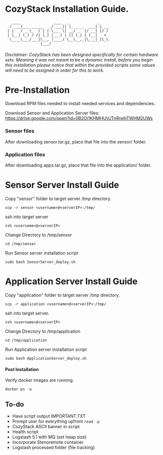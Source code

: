 # CozyStack Installation Guide.

```
   ____               ____  _             _    
  / ___|___ _____   _/ ___|| |_ __ _  ___| | __
 | |   / _ \_  / | | \___ \| __/ _` |/ __| |/ /
 | |__| (_) / /| |_| |___) | || (_| | (__|   < 
  \____\___/___|\__, |____/ \__\__,_|\___|_|\_\
                |___/                          
```

###### Disclaimer: CozyStack has been designed specifically for certain hardware sets. Meaning it was not meant to be a dynamic install, before you begin this installation please notice that within the provided scripts some  values will need to be assigned in order for this to work.

# Pre-Installation
Download RPM files needed to install needed services and dependencies.

Download Sensor and Application Server files: https://drive.google.com/open?id=0B2Oi1KHMHUVJTnRrejhTWHM2UWs

### Sensor files
After downloading sensor.tar.gz, place that file into the sensor/ folder.

### Application files
After downloading apps.tar.gz, place that file into the application/ folder.

# Sensor Server Install Guide

Copy "sensor" folder to target server /tmp directory.
```
scp -r sensor <username>@<serverIP>:/tmp/
```
ssh into target server
```
ssh <username>@<serverIP>
```
Change Directory to /tmp/sensor
```
cd /tmp/sensor
```
Run Sensor server installation script
```
sudo bash SensorServer_deploy.sh
```

# Application Server Install Guide

Copy "application" folder to target server /tmp directory.
```
scp -r application <username>@<serverIP>:/tmp/
```
ssh into target server.
```
ssh <username>@<serverIP>
```
Change Directory to /tmp/application
```
cd /tmp/application
```
Run Application server installation script
```
sudo bash ApplicationServer_deploy.sh
```

#### Post Installation

Verify docker images are running.
```
docker ps -a
```

## To-do
* Have script output IMPORTANT.TXT
* Prompt user for everything upfront `read -p`
* CozyStack ASCII banner in script
* Health script
* Logstash 5.1 with MQ (set heap size)
* Incorporate Stenoremote container
* Logstash processed folder (file tracking)